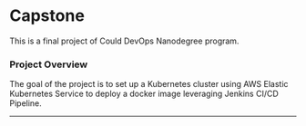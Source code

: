 # Capstone

This is a final project of Could DevOps Nanodegree program.

### Project Overview

The goal of the project is to set up a Kubernetes cluster using AWS Elastic Kubernetes Service to deploy a docker image leveraging Jenkins CI/CD Pipeline.

---



